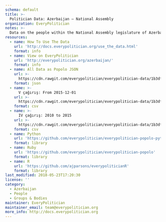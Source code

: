 ```yaml
---
schema: default
title: >-
  Politician Data: Azerbaijan — National Assembly
organization: EveryPolitician
notes: >-
  Data on the people within the National Assembly legislature of Azerbaijan.
resources:
  - name: How To Use The Data
    url: 'http://docs.everypolitician.org/use_the_data.html'
    format: info
  - name: View on EveryPolitician
    url: 'http://everypolitician.org/azerbaijan/'
    format: info
  - name: All Data as Popolo JSON
    url: >-
      https://cdn.rawgit.com/everypolitician/everypolitician-data/1b3dfe124582bf662141f36be394830e7f654a60/data/Azerbaijan/National_Assembly/ep-popolo-v1.0.json
    format: json
  - name: >-
      V çağırış: From 2015-12-01
    url: >-
      https://cdn.rawgit.com/everypolitician/everypolitician-data/1b3dfe124582bf662141f36be394830e7f654a60/data/Azerbaijan/National_Assembly/term-5.csv
    format: csv
  - name: >-
      IV çağırış: 2010 to 2015
    url: >-
      https://cdn.rawgit.com/everypolitician/everypolitician-data/1b3dfe124582bf662141f36be394830e7f654a60/data/Azerbaijan/National_Assembly/term-4.csv
    format: csv
  - name: Python
    url: 'https://github.com/everypolitician/everypolitician-popolo-python'
    format: library
  - name: Ruby
    url: 'https://github.com/everypolitician/everypolitician-popolo'
    format: library
  - name: R
    url: 'https://github.com/ajparsons/everypoliticianR'
    format: library
last_modified: 2018-05-23T17:20:30
license: ''
category:
  - Azerbaijan
  - People
  - Groups & Bodies
maintainer: EveryPolitician
maintainer_email: team@everypolitician.org
more_info: http://docs.everypolitician.org
---
```

